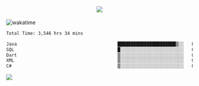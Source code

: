 <h1 align="center">
  <img src="https://readme-typing-svg.herokuapp.com/?font=Righteous&size=35&center=true&vCenter=true&width=500&height=70&duration=4000&lines=Hi!+%F0%9F%91%8B+I%27m+Ali%20Osman!;" />
</h1>


![wakatime](https://wakatime.com/share/@aliosmanoktar/3a8ffe71-6da4-4964-913b-2f09afbe53bf.svg?cache=none)
<!--START_SECTION:waka-->

```txt
Total Time: 3,546 hrs 34 mins

Java                                      ██████████████████████▒░░   89.13 %
SQL                                       █░░░░░░░░░░░░░░░░░░░░░░░░   03.85 %
Dart                                      ▒░░░░░░░░░░░░░░░░░░░░░░░░   01.96 %
XML                                       ▒░░░░░░░░░░░░░░░░░░░░░░░░   01.10 %
C#                                        ▒░░░░░░░░░░░░░░░░░░░░░░░░   00.72 %
```

<!--END_SECTION:waka-->

<img src="https://profile-counter.glitch.me/aliosmanoktar/count.svg" />

